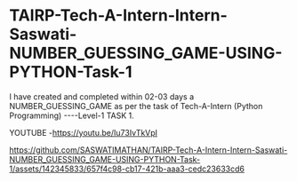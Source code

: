 # TAIRP-Tech-A-Intern-Intern-Saswati-NUMBER_GUESSING_GAME-USING-PYTHON-Task-1
I have created and completed within 02-03 days a NUMBER_GUESSING_GAME as per the task of Tech-A-Intern (Python Programming) ----Level-1 TASK 1.

YOUTUBE -https://youtu.be/Iu73IvTkVpI

https://github.com/SASWATIMATHAN/TAIRP-Tech-A-Intern-Intern-Saswati-NUMBER_GUESSING_GAME-USING-PYTHON-Task-1/assets/142345833/657f4c98-cb17-421b-aaa3-cedc23633cd6

